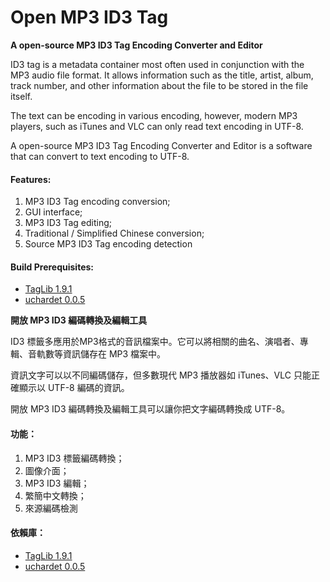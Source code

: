 ﻿# Open MP3 ID3 Tag

**A open-source MP3 ID3 Tag Encoding Converter and Editor**

ID3 tag is a metadata container most often used in conjunction with the MP3 audio file format. It allows information such as the title, artist, album, track number, and other information about the file to be stored in the file itself.

The text can be encoding in various encoding, however, modern MP3 players, such as iTunes and VLC can only read text encoding in UTF-8.

A open-source MP3 ID3 Tag Encoding Converter and Editor is a software that can convert to text encoding to UTF-8. 

#### Features:
1. MP3 ID3 Tag encoding conversion;
2. GUI interface;
3. MP3 ID3 Tag editing;
4. Traditional / Simplified Chinese conversion;
5. Source MP3 ID3 Tag encoding detection

#### Build Prerequisites:
* [TagLib 1.9.1](http://taglib.github.io/)
* [uchardet 0.0.5](https://github.com/BYVoid/uchardet)


**開放 MP3 ID3 編碼轉換及編輯工具**

ID3 標籤多應用於MP3格式的音訊檔案中。它可以將相關的曲名、演唱者、專輯、音軌數等資訊儲存在 MP3 檔案中。

資訊文字可以以不同編碼儲存，但多數現代 MP3 播放器如 iTunes、VLC 只能正確顯示以 UTF-8 編碼的資訊。

開放 MP3 ID3 編碼轉換及編輯工具可以讓你把文字編碼轉換成 UTF-8。

#### 功能：
1. MP3 ID3 標籤編碼轉換；
2. 圖像介面；
3. MP3 ID3 編輯；
4. 繁簡中文轉換；
5. 來源編碼檢測

#### 依賴庫：
* [TagLib 1.9.1](http://taglib.github.io/)
* [uchardet 0.0.5](https://github.com/BYVoid/uchardet)


